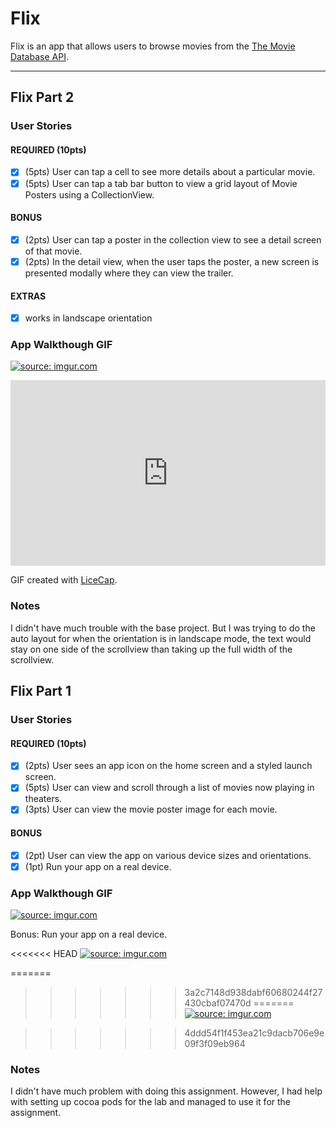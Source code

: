 # Flix

Flix is an app that allows users to browse movies from the [The Movie Database API](http://docs.themoviedb.apiary.io/#).

---

## Flix Part 2

### User Stories

#### REQUIRED (10pts)
- [x] (5pts) User can tap a cell to see more details about a particular movie.
- [x] (5pts) User can tap a tab bar button to view a grid layout of Movie Posters using a CollectionView.

#### BONUS
- [x] (2pts) User can tap a poster in the collection view to see a detail screen of that movie.
- [x] (2pts) In the detail view, when the user taps the poster, a new screen is presented modally where they can view the trailer.

#### EXTRAS
- [x] works in landscape orientation

### App Walkthough GIF

<a href="https://imgur.com/bdfICZh"><img src="https://i.imgur.com/bdfICZh.gif" title="source: imgur.com" /></a>

<iframe class="imgur-embed" width="100%" height="297" frameborder="0" src="https://i.imgur.com/ZiTrPIW.gifv#embed"></iframe>

GIF created with [LiceCap](http://www.cockos.com/licecap/).

### Notes
I didn't have much trouble with the base project. But I was trying to do the auto layout for when the orientation is in landscape mode, the text would stay on one side of the scrollview than taking up the full width of the scrollview.

## Flix Part 1

### User Stories

#### REQUIRED (10pts)
- [x] (2pts) User sees an app icon on the home screen and a styled launch screen.
- [x] (5pts) User can view and scroll through a list of movies now playing in theaters.
- [x] (3pts) User can view the movie poster image for each movie.

#### BONUS
- [x] (2pt) User can view the app on various device sizes and orientations.
- [x] (1pt) Run your app on a real device.

### App Walkthough GIF

<a href="https://imgur.com/MsSdlY9"><img src="https://i.imgur.com/MsSdlY9.gif" title="source: imgur.com" /></a>

Bonus: Run your app on a real device.

<<<<<<< HEAD
<a href="https://imgur.com/2nWFR1F"><img src="https://i.imgur.com/2nWFR1F.mp4" title="source: imgur.com" /></a>

=======
>>>>>>> 3a2c7148d938dabf60680244f27430cbaf07470d
=======
<a href="https://imgur.com/bdfICZh"><img src="https://i.imgur.com/bdfICZh.gif" title="source: imgur.com" /></a>

>>>>>>> 4ddd54f1f453ea21c9dacb706e9e09f3f09eb964
### Notes
I didn't have much problem with doing this assignment. However, I had help with setting up cocoa pods for the lab and managed to use it for the assignment.
